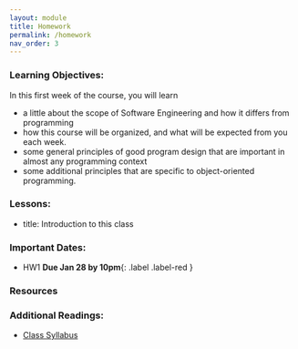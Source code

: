 ```yaml
---
layout: module
title: Homework
permalink: /homework
nav_order: 3
---
```


### Learning Objectives:

In this first week of the course, you will learn
* a little about the scope of Software Engineering and how it differs
from programming
* how this course will be organized, and what will be expected from
you each week.
* some general principles of good program design that are important in
almost any programming context
* some additional principles that are specific to object-oriented
programming.

### Lessons:
* title: Introduction to this class 

### Important Dates:
* HW1 **Due Jan 28 by 10pm**{: .label .label-red }



### Resources
### Additional Readings:
* [Class Syllabus](https://neu-se.github.io/CS4530-Spring-2022/)
